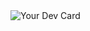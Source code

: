 <img src="https://api.daily.dev/devcards/6cb64e3deca04a9f9fa71951b9dbaea6.png?r=43g" class="absolute block inset-0 w-full h-full m-auto object-cover" alt="Your Dev Card">
